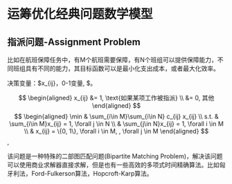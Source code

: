 # 运筹优化经典问题数学模型

## 指派问题-Assignment Problem

比如在航班保障任务中，有M个航班需要保障，有N个班组可以提供保障能力，不同班组具有不同的能力，其目标函数可以是最小化支出成本，或者最大化效率。

决策变量：$x_{ij}，0-1变量, $。

$$
\begin{aligned}
x_{ij}  &= 1, \text{如果某项工作被指派} \\
        &= 0, 其他
\end{aligned}
$$
$$
\begin{aligned}
\min & \sum_{i\in M}\sum_{i\in N} c_{ij} x_{ij} \\
    s.t. & \sum_{i\in M}x_{ij} = 1, \forall j \in N \\
         & \sum_{j\in N}x_{ij} = 1, \forall i \in M \\
         & x_{ij} = \{0, 1\}, \forall i \in M, , \forall j \in M
\end{aligned}
$$,


该问题是一种特殊的二部图匹配问题(Bipartite Matching Problem)，解决该问题可以使用商业求解器直接求解，但是也有一些高效的多项式时间精确算法。比如匈牙利法，Ford-Fulkerson算法，Hopcroft-Karp算法。